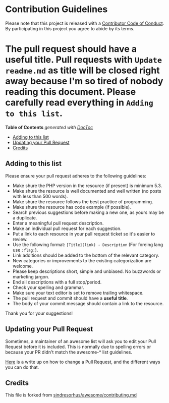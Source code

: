 # Contribution Guidelines

Please note that this project is released with a [Contributor Code of Conduct](code-of-conduct.md). By participating in this project you agree to abide by its terms.

# The pull request should have a useful title. Pull requests with `Update readme.md` as title will be closed right away because I'm so tired of nobody reading this document. Please carefully read everything in `Adding to this list`.

**Table of Contents**  *generated with [DocToc](https://github.com/thlorenz/doctoc)*
<!-- START doctoc generated TOC please keep comment here to allow auto update -->
<!-- DON'T EDIT THIS SECTION, INSTEAD RE-RUN doctoc TO UPDATE -->


- [Adding to this list](#adding-to-this-list)
- [Updating your Pull Request](#updating-your-pull-request)
- [Credits](#credits)

<!-- END doctoc generated TOC please keep comment here to allow auto update -->

## Adding to this list



Please ensure your pull request adheres to the following guidelines:

- Make shure the PHP version in the resource (if present) is minimum 5.3.
- Make shure the resource is well documented and well written (no posts with less than 500 words).
- Make shure the resource follows the best practice of programming.
- Make shure the resource has code example (if possible).
- Search previous suggestions before making a new one, as yours may be a duplicate.
- Enter a meaningful pull request description.
- Make an individual pull request for each suggestion.
- Put a link to each resource in your pull request ticket so it's easier to review.
- Use the following format: `[Title](link) - Description` (For foreing lang use `:flag:`).
- Link additions should be added to the bottom of the relevant category.
- New categories or improvements to the existing categorization are welcome.
- Please keep descriptions short, simple and unbiased. No buzzwords or marketing jargon. 
- End all descriptions with a full stop/period.
- Check your spelling and grammar.
- Make sure your text editor is set to remove trailing whitespace.
- The pull request and commit should have a **useful title**.
- The body of your commit message should contain a link to the resource.

Thank you for your suggestions!

## Updating your Pull Request

Sometimes, a maintainer of an awesome list will ask you to edit your Pull Request before it is included. This is normally due to spelling errors or because your PR didn't match the awesome-* list guidelines.

[Here](https://github.com/RichardLitt/docs/blob/master/amending-a-commit-guide.md) is a write up on how to change a Pull Request, and the different ways you can do that.

## Credits
This file is forked from [sindresorhus/awesome/contributing.md](https://github.com/sindresorhus/awesome/blob/master/contributing.md)
